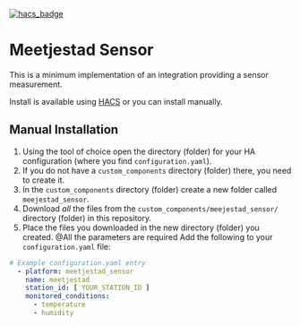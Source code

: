 [![hacs_badge](https://img.shields.io/badge/HACS-Default-orange.svg?style=for-the-badge)](https://github.com/custom-components/hacs)

# Meetjestad Sensor

This is a minimum implementation of an integration providing a sensor measurement.

Install is available using [HACS](https://github.com/custom-components/hacs) or you can install manually.

## Manual Installation

1. Using the tool of choice open the directory (folder) for your HA configuration (where you find `configuration.yaml`).
2. If you do not have a `custom_components` directory (folder) there, you need to create it.
3. In the `custom_components` directory (folder) create a new folder called `meejestad_sensor`.
4. Download _all_ the files from the `custom_components/meejestad_sensor/` directory (folder) in this repository.
5. Place the files you downloaded in the new directory (folder) you created.
@All the parameters are required
Add the following to your `configuration.yaml` file:

```yaml
# Example configuration.yaml entry
  - platform: meetjestad_sensor
    name: meetjestad
    station_id: [ YOUR_STATION_ID ]
    monitored_conditions:
      - temperature
      - humidity
```
